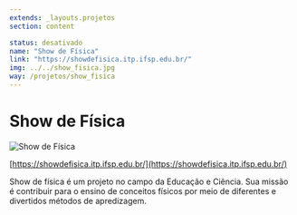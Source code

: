 ```yaml
---
extends: _layouts.projetos
section: content

status: desativado
name: "Show de Física"
link: "https://showdefisica.itp.ifsp.edu.br/"
img: ../../show_fisica.jpg
way: /projetos/show_fisica
---
```

# Show de Física

![Show de Física](../../show_fisica.jpg)

[https://showdefisica.itp.ifsp.edu.br/](https://showdefisica.itp.ifsp.edu.br/)

Show de física é um projeto no campo da Educação e Ciência. Sua missão é contribuir para o ensino de conceitos físicos por meio de diferentes e divertidos métodos de apredizagem.